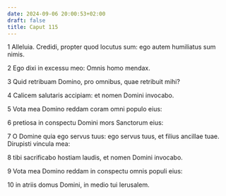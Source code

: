 ```yaml
---
date: 2024-09-06 20:00:53+02:00
draft: false
title: Caput 115
---
```





1 Alleluia. Credidi, propter quod locutus sum: ego autem humiliatus sum nimis.

2 Ego dixi in excessu meo: Omnis homo mendax.

3 Quid retribuam Domino, pro omnibus, quae retribuit mihi?

4 Calicem salutaris accipiam: et nomen Domini invocabo.

5 Vota mea Domino reddam coram omni populo eius:

6 pretiosa in conspectu Domini mors Sanctorum eius:

7 O Domine quia ego servus tuus: ego servus tuus, et filius ancillae tuae. Dirupisti vincula mea:

8 tibi sacrificabo hostiam laudis, et nomen Domini invocabo.

9 Vota mea Domino reddam in conspectu omnis populi eius:

10 in atriis domus Domini, in medio tui Ierusalem.

